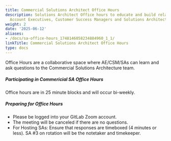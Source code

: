 ```yaml
---
title: Commercial Solutions Architect Office Hours
description: Solutions Architect Office hours to educate and build relationships with
  Account Executives, Customer Success Managers and Solutions Architecture team
weight: 2
date: '2025-06-12'
aliases:
- /docs/sa-office-hours_1748146058234884960_1_1/
linkTitle: Commercial Solutions Architect Office Hours
type: docs
---
```


Office Hours are a collaborative space where AE/CSM/SAs can learn and ask questions to the Commercial Solutions Architecture team.

##### Participating in Commericial SA Office Hours

Office hours are in 25 minute blocks and will occur bi-weekly.

##### Preparing for Office Hours

- Please be logged into your GitLab Zoom account.
- The meeting will be canceled if there are no questions.
- For Hosting SAs: Ensure that responses are timeboxed (4 minutes or less). SA #3 on rotation will be the notetaker and timekeeper.
